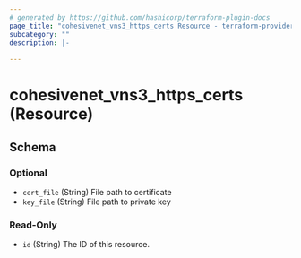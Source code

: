 ```yaml
---
# generated by https://github.com/hashicorp/terraform-plugin-docs
page_title: "cohesivenet_vns3_https_certs Resource - terraform-provider-cohesivenet"
subcategory: ""
description: |-
  
---
```


# cohesivenet_vns3_https_certs (Resource)





<!-- schema generated by tfplugindocs -->
## Schema

### Optional

- `cert_file` (String) File path to certificate
- `key_file` (String) File path to private key

### Read-Only

- `id` (String) The ID of this resource.


